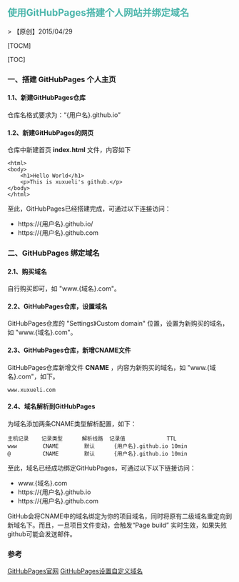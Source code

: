 <h2 style="color:#4db6ac !important" >使用GitHubPages搭建个人网站并绑定域名</h2>
> 【原创】2015/04/29

[TOCM]

[TOC]

### 一、搭建 GitHubPages 个人主页

#### 1.1、新建GitHubPages仓库

仓库名格式要求为：“{用户名}.github.io”

#### 1.2、新建GitHubPages的网页

仓库中新建首页 **index.html** 文件，内容如下
```
<html>
<body>
    <h1>Hello World</h1>
    <p>This is xuxueli's github.</p>
</body>
</html>
```

至此，GitHubPages已经搭建完成，可通过以下连接访问：
- https://{用户名}.github.io/
- https://{用户名}.github.com

### 二、GitHubPages 绑定域名

#### 2.1、购买域名
自行购买即可，如 "www.{域名}.com"。

#### 2.2、GitHubPages仓库，设置域名
GitHubPages仓库的 "Settings》Custom domain" 位置，设置为新购买的域名，如 "www.{域名}.com"。

#### 2.3、GitHubPages仓库，新增CNAME文件
GitHubPages仓库新增文件 **CNAME** ，内容为新购买的域名，如 "www.{域名}.com"，如下。
```
www.xuxueli.com
```

#### 2.4、域名解析到GitHubPages
为域名添加两条CNAME类型解析配置，如下：
```
主机记录    记录类型      解析线路 	记录值	            TTL
www        CNAME        默认	    {用户名}.github.io	10min
@          CNAME	    默认	    {用户名}.github.io	10min
```

至此，域名已经成功绑定GitHubPages，可通过以下以下链接访问：

- www.{域名}.com
- https://{用户名}.github.io
- https://{用户名}.github.com

GitHub会将CNAME中的域名绑定为你的项目域名，同时将原有二级域名重定向到新域名下。而且，一旦项目文件变动，会触发“Page build” 实时生效，如果失败github可能会发送邮件。


### 参考
[GitHubPages官网](https://pages.github.com/)
[GitHubPages设置自定义域名](https://help.github.com/en/github/working-with-github-pages/managing-a-custom-domain-for-your-github-pages-site) 